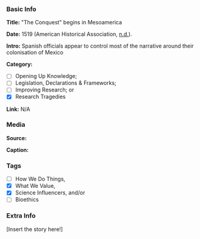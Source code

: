### Basic Info

**Title:**
"The Conquest" begins in Mesoamerica

**Date:**
1519 (American Historical Association, [n.d.](https://www.historians.org/teaching-and-learning/teaching-resources-for-historians/teaching-and-learning-in-the-digital-age/the-history-of-the-americas/the-conquest-of-mexico/for-students/what-the-textbooks-have-to-say-about-the-conquest-of-mexico)).

**Intro:**
Spanish officials appear to control most of the narrative around their colonisation of Mexico

**Category:** 

- [ ] Opening Up Knowledge;
- [ ] Legislation, Declarations & Frameworks;
- [ ] Improving Research; or
- [x] Research Tragedies

**Link:**
N/A

### Media

**Source:** 

**Caption:** 

### Tags

- [ ] How We Do Things, 
- [x] What We Value, 
- [x] Science Influencers, and/or 
- [ ] Bioethics

### Extra Info

[Insert the story here!]
